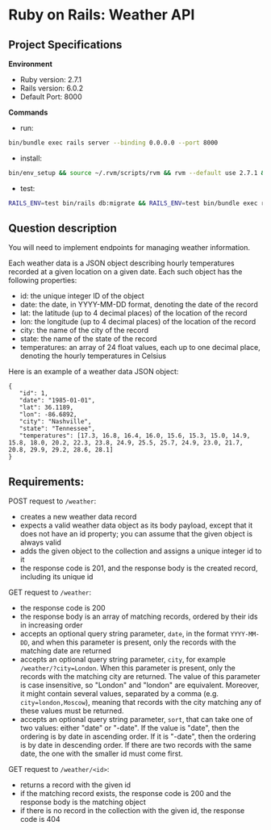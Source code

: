 # Ruby on Rails: Weather API 

## Project Specifications

**Environment**  

- Ruby version: 2.7.1
- Rails version: 6.0.2
- Default Port: 8000

**Commands**
- run:
```bash
bin/bundle exec rails server --binding 0.0.0.0 --port 8000
```
- install:
```bash
bin/env_setup && source ~/.rvm/scripts/rvm && rvm --default use 2.7.1 && bin/bundle install
```
- test:
```bash
RAILS_ENV=test bin/rails db:migrate && RAILS_ENV=test bin/bundle exec rspec
```

## Question description

You will need to implement endpoints for managing weather information.

Each weather data is a JSON object describing hourly temperatures recorded at a given location on a given date.
Each such object has the following properties:

- id: the unique integer ID of the object
- date: the date, in YYYY-MM-DD format, denoting the date of the record
- lat: the latitude (up to 4 decimal places) of the location of the record
- lon: the longitude (up to 4 decimal places) of the location of the record
- city: the name of the city of the record
- state: the name of the state of the record
- temperatures: an array of 24 float values, each up to one decimal place, denoting the hourly temperatures in Celsius

Here is an example of a weather data JSON object:
```
{
   "id": 1,
   "date": "1985-01-01",
   "lat": 36.1189,
   "lon": -86.6892,
   "city": "Nashville",
   "state": "Tennessee",
   "temperatures": [17.3, 16.8, 16.4, 16.0, 15.6, 15.3, 15.0, 14.9, 15.8, 18.0, 20.2, 22.3, 23.8, 24.9, 25.5, 25.7, 24.9, 23.0, 21.7, 20.8, 29.9, 29.2, 28.6, 28.1]
}
```

## Requirements:

POST request to `/weather`:
- creates a new weather data record
- expects a valid weather data object as its body payload, except that it does not have an id property; you can assume that the given object is always valid
- adds the given object to the collection and assigns a unique integer id to it
- the response code is 201, and the response body is the created record, including its unique id

GET request to `/weather`:
- the response code is 200
- the response body is an array of matching records, ordered by their ids in increasing order
- accepts an optional query string parameter, `date`, in the format `YYYY-MM-DD`, and when this parameter is present, only the records with the matching date are returned
- accepts an optional query string parameter, `city`, for example `/weather/?city=London`. When this parameter is present, only the records with the matching city are returned. The value of this parameter is case insensitive, so "London" and "london" are equivalent. Moreover, it might contain several values, separated by a comma (e.g. `city=london,Moscow`), meaning that records with the city matching any of these values must be returned.
- accepts an optional query string parameter, `sort`, that can take one of two values: either "date" or "-date". If the value is "date", then the ordering is by date in ascending order. If it is "-date", then the ordering is by date in descending order. If there are two records with the same date, the one with the smaller id must come first.

GET request to `/weather/<id>`:
- returns a record with the given id
- if the matching record exists, the response code is 200 and the response body is the matching object
- if there is no record in the collection with the given id, the response code is 404
